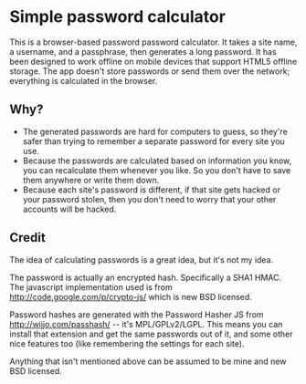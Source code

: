 # Simple password calculator

This is a browser-based password password calculator. It takes a site name, a username, and a passphrase, then generates a long password. It has been designed to work offline on mobile devices that support HTML5 offline storage. The app doesn't store passwords or send them over the network; everything is calculated in the browser.

## Why?

* The generated passwords are hard for computers to guess, so they're safer than trying to remember a separate password for every site you use.
* Because the passwords are calculated based on information you know, you can recalculate them whenever you like. So you don't have to save them anywhere or write them down.
* Because each site's password is different, if that site gets hacked or your password stolen, then you don't need to worry that your other accounts will be hacked.



## Credit

The idea of calculating passwords is a great idea, but it's not my idea.

The password is actually an encrypted hash. Specifically a SHA1 HMAC. The javascript implementation used is from http://code.google.com/p/crypto-js/ which is new BSD licensed.

Password hashes are generated with the Password Hasher JS from http://wijjo.com/passhash/ -- it's MPL/GPLv2/LGPL. This means you can install that extension and get the same passwords out of it, and some other nice features too (like remembering the settings for each site).

Anything that isn't mentioned above can be assumed to be mine and new BSD licensed.